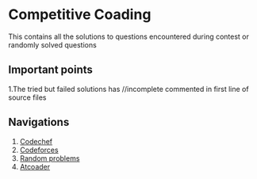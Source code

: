 # Competitive Coading

This contains all the solutions to questions encountered during contest or randomly solved questions

## Important points

1.The tried but failed solutions has //incomplete commented in first line of source files

## Navigations

1. [Codechef](./Codechef)
1. [Codeforces](./Codeforces)
1. [Random problems](./Random-Questions)
1. [Atcoader](./atcoader)
